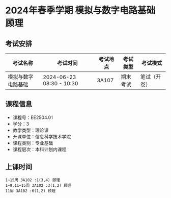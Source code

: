 # 2024年春季学期 模拟与数字电路基础 顾理




## 考试安排

| 考试名称 | 考试时间 | 考试地点 | 考试类型 | 考试模式 |
| -------- | -------- | -------- | -------- | -------- |
| 模拟与数字电路基础 | 2024-06-23 08:30 - 10:30 | 3A107 | 期末考试 | 笔试（开卷） |





## 课程信息

- 课程号：EE2504.01
- 学分：3
- 教学类型：理论课
- 开课单位：信息科学技术学院
- 课程类别：专业基础
- 课程层次：本科计划内课程

## 上课时间

```
1~15周 3A102 :1(3,4) 顾理
1~9,11~15周 3A102 :3(1,2) 顾理
11周 3A102 :6(1,2) 顾理
```

